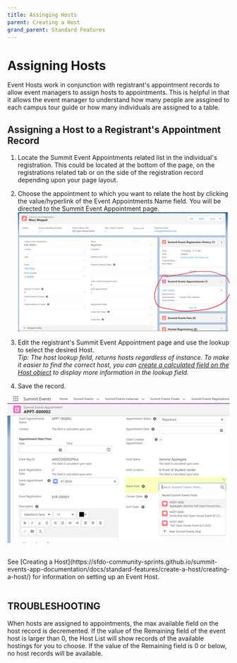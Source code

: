 ```yaml
---
title: Assinging Hosts
parent: Creating a Host
grand_parent: Standard Features
--- 
```


# Assigning Hosts

Event Hosts work in conjunction with registrant's appointment records to allow event managers to assign hosts to appointments.  This is helpful in that it allows the event manager to understand how many people are assgined to each campus tour guide or how many individuals are assigned to a table.  


## Assigning a Host to a Registrant's Appointment Record

1. Locate the Summit Event Appointments related list in the individual's registration.  This could be located at the bottom of the page, on the registrations related tab or on the side of the registration record depending upon your page layout. 
 
2. Choose the appointment to which you want to relate the host by clicking the value/hyperlink of the Event Appointments Name field. You will be directed to the Summit Event Appointment page.   ![Registrant Appointments Related List Image](../images/EventHost_SelectRegistrantsAppointment.PNG)

3. Edit the registrant's Summit Event Appointment page and use the lookup to select the desired Host.  <br>
*Tip: The host lookup feild, returns hosts regardless of instance.  To make it easier to find the correct host, you can [create a calculated field on the Host object](https://sfdo-community-sprints.github.io/summit-events-app-documentation/docs/standard-features/create-a-host/Host_object_Calc_Field/) to display more information in the lookup field.*

4. Save the record.

![Registrant Appointments Related List Image](../images/EventHost-HostOnLookupScreen.PNG)

<br>
See [Creating a Host](https://sfdo-community-sprints.github.io/summit-events-app-documentation/docs/standard-features/create-a-host/creating-a-host/) for information on setting up an Event Host.
<br>
<br>

## TROUBLESHOOTING ##

When hosts are assigned to appointments, the max available field on the host record is decremented.  If the value of the Remaining field of the event host is larger than 0, the Host List will show records of the available hostings for you to choose.  If the value of the Remaining field is 0 or below, no host records will be available.

 
